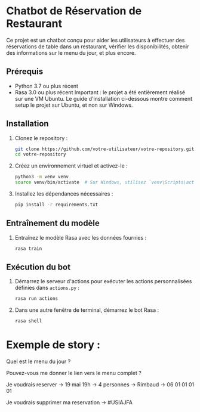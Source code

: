# Chatbot de Réservation de Restaurant

Ce projet est un chatbot conçu pour aider les utilisateurs à effectuer des réservations de table dans un restaurant, vérifier les disponibilités, obtenir des informations sur le menu du jour, et plus encore.

## Prérequis

- Python 3.7 ou plus récent
- Rasa 3.0 ou plus récent
Important : le projet a été entièrement réalisé sur une VM Ubuntu. Le guide d'installation ci-dessous montre comment setup le projet sur Ubuntu, et non sur Windows.

## Installation

1. Clonez le repository :
    ```bash
    git clone https://github.com/votre-utilisateur/votre-repository.git
    cd votre-repository
    ```

2. Créez un environnement virtuel et activez-le :
    ```bash
    python3 -m venv venv
    source venv/bin/activate  # Sur Windows, utilisez `venv\Scripts\activate`
    ```

3. Installez les dépendances nécessaires :
    ```bash
    pip install -r requirements.txt
    ```

## Entraînement du modèle

1. Entraînez le modèle Rasa avec les données fournies :
    ```bash
    rasa train
    ```

## Exécution du bot

1. Démarrez le serveur d'actions pour exécuter les actions personnalisées définies dans `actions.py` :
    ```bash
    rasa run actions
    ```

2. Dans une autre fenêtre de terminal, démarrez le bot Rasa :
    ```bash
    rasa shell
    ```

# Exemple de story :

Quel est le menu du jour ?

Pouvez-vous me donner le lien vers le menu complet ?

Je voudrais reserver -> 19 mai 19h -> 4 personnes -> Rimbaud -> 06 01 01 01 01

Je voudrais supprimer ma reservation -> #USIAJFA
